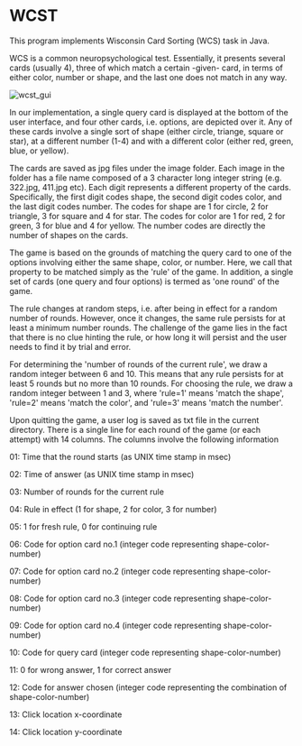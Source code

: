 # WCST

This program implements Wisconsin Card Sorting (WCS) task in Java. 

WCS is a common neuropsychological test. Essentially, it presents several cards (usually 4), three of which match a certain -given- card, in terms of either color, number or shape, and the last one does not match in any way. 

![wcst_gui](https://github.com/yucelzeynep/WCST/wcs_v2.png)

In our implementation, a single query card is displayed at the bottom of the user interface, and four other cards, i.e. options, are depicted over it. Any of these cards involve a single sort of shape (either circle, triange, square or star), at a different number (1-4) and with a different color (either red, green, blue, or yellow).

The cards are saved as jpg files under the image folder. Each image in the folder has a file name composed of a 3 character long integer string (e.g. 322.jpg, 411.jpg etc). Each digit represents a different property of the cards. Specifically, the first digit codes shape, the second digit codes color, and the last digit codes number. The codes for shape are 1 for circle, 
2 for triangle, 3 for square and 4 for star. The codes for color are 1 for red, 2 for green, 3 for blue and 4 for yellow. The number codes are directly the number of shapes on the cards. 

The game is based on the grounds of matching the query card to one of the options involving either the same shape, color, or number. Here, we call that property to be matched simply as the 'rule' of the game.  In addition, a single set of cards (one query and four options) is termed as 'one round' of the game. 

The rule changes at random steps, i.e. after being in effect for a random number of rounds. However, once it changes, the same rule persists for at least a minimum number rounds. The challenge of the game lies in the fact that there is no clue hinting the rule, or how long it will persist and the user needs to find it by trial and error. 

For determining the 'number of rounds of the current rule', we draw a random integer between 6 and 10. This means that any rule persists for at least 5 rounds but no more than 10 rounds. For choosing the rule, we draw a random integer between 1 and 3, where 'rule=1' means 'match the shape',  'rule=2' means 'match the color', and 'rule=3' means 'match the number'.

Upon quitting the game, a user log is saved as txt file in the current directory. There is a single line for each round of the game (or each attempt) with 14 columns. The columns involve the following information

01: Time that the round starts (as UNIX time stamp in msec)

02: Time of answer (as UNIX time stamp in msec)

03: Number of rounds for the current rule

04: Rule in effect (1 for shape, 2 for color, 3 for number)

05: 1 for fresh rule, 0 for continuing rule

06: Code for option card no.1 (integer code representing shape-color-number)

07: Code for option card no.2 (integer code representing shape-color-number)

08: Code for option card no.3 (integer code representing shape-color-number)

09: Code for option card no.4 (integer code representing shape-color-number)

10: Code for query card (integer code representing shape-color-number)

11: 0 for wrong answer, 1 for correct answer

12: Code for answer chosen (integer code representing the combination of shape-color-number)

13: Click location x-coordinate

14: Click location y-coordinate


